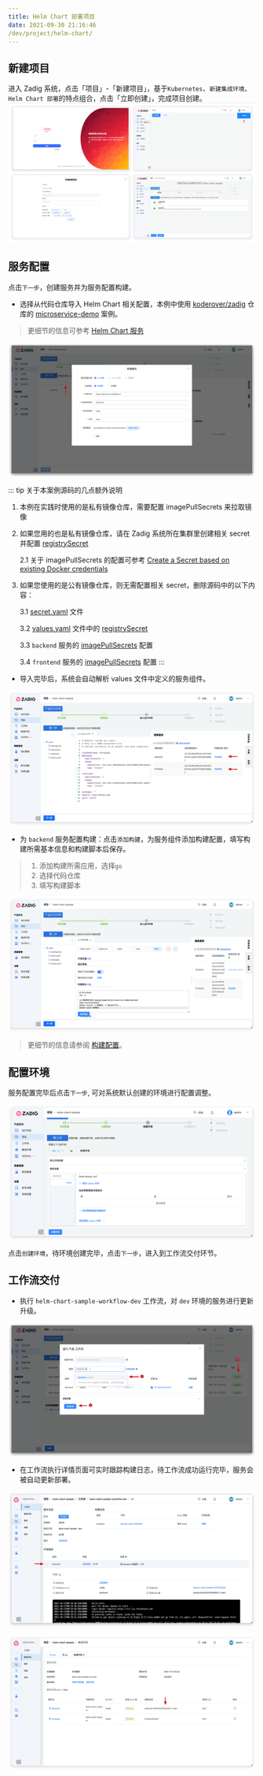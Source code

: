 ```yaml
---
title: Helm Chart 部署项目
date: 2021-09-30 21:16:46
/dev/project/helm-chart/
---
```


## 新建项目

进入 Zadig 系统，点击「项目」-「新建项目」，基于`Kubernetes`、`新建集成环境`、`Helm Chart 部署`的特点组合，点击「立即创建」，完成项目创建。
![新建项目](../_images/helm_chart_sample_onboarding_1.png)

## 服务配置

点击`下一步`，创建服务并为服务配置构建。

- 选择从代码仓库导入 Helm Chart 相关配置，本例中使用 [koderover/zadig](https://github.com/koderover/zadig) 仓库的 [microservice-demo](https://github.com/koderover/zadig/tree/main/examples/microservice-demo/chart) 案例。
> 更细节的信息可参考 [Helm Chart 服务](/dev/project/service/#helm-chart-服务)

![服务配置](../_images/helm_chart_sample_onboarding_2.png)

::: tip 关于本案例源码的几点额外说明
1. 本例在实践时使用的是私有镜像仓库，需要配置 imagePullSecrets 来拉取镜像
2. 如果您用的也是私有镜像仓库，请在 Zadig 系统所在集群里创建相关 secret 并配置 [registrySecret](https://github.com/koderover/zadig/blob/bdd220192279aba1666bbdbd5da2dd35dcaff999/examples/microservice-demo/chart/values.yaml#L21)

    2.1 关于 imagePullSecrets 的配置可参考 [Create a Secret based on existing Docker credentials](https://kubernetes.io/docs/tasks/configure-pod-container/pull-image-private-registry/#registry-secret-existing-credentials)

3. 如果您使用的是公有镜像仓库，则无需配置相关 secret，删除源码中的以下内容：

    3.1 [secret.yaml](https://github.com/koderover/zadig/blob/bdd220192279aba1666bbdbd5da2dd35dcaff999/examples/microservice-demo/chart/templates/secret.yaml) 文件
    
    3.2 [values.yaml](https://github.com/koderover/zadig/blob/bdd220192279aba1666bbdbd5da2dd35dcaff999/examples/microservice-demo/chart/values.yaml) 文件中的 [registrySecret](https://github.com/koderover/zadig/blob/bdd220192279aba1666bbdbd5da2dd35dcaff999/examples/microservice-demo/chart/values.yaml#L21)
    
    3.3 `backend` 服务的 [imagePullSecrets](https://github.com/koderover/zadig/blob/bdd220192279aba1666bbdbd5da2dd35dcaff999/examples/microservice-demo/chart/templates/backend.yaml#L29) 配置
    
    3.4 `frontend` 服务的 [imagePullSecrets](https://github.com/koderover/zadig/blob/bdd220192279aba1666bbdbd5da2dd35dcaff999/examples/microservice-demo/chart/templates/frontend.yaml#L39) 配置
:::

- 导入完毕后，系统会自动解析 values 文件中定义的服务组件。

![服务配置](../_images/helm_chart_sample_onboarding_2_1.png)

- 为 `backend` 服务配置构建：点击`添加构建`，为服务组件添加构建配置，填写构建所需基本信息和构建脚本后保存。

> 1. 添加构建所需应用，选择`go`
> 2. 选择代码仓库
> 3. 填写构建脚本

![服务配置](../_images/helm_chart_sample_onboarding_backend_build_config.png)

>  更细节的信息请参阅 [构建配置](/dev/project/build/)。

## 配置环境

服务配置完毕后点击`下一步`, 可对系统默认创建的环境进行配置调整。

![加入环境](../_images/helm_chart_sample_onboarding_3.png)

点击`创建环境`，待环境创建完毕，点击`下一步`，进入到工作流交付环节。

## 工作流交付

- 执行 `helm-chart-sample-workflow-dev` 工作流，对 `dev` 环境的服务进行更新升级。

![工作流交付](../_images/helm_chart_sample_onboarding_4.png)

- 在工作流执行详情页面可实时跟踪构建日志，待工作流成功运行完毕，服务会被自动更新部署。

![工作流交付](../_images/helm_chart_sample_show_pipeline_running.png)

![工作流交付](../_images/helm_chart_sample_show_env.png)
